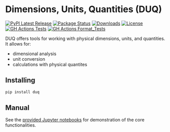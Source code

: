 # Dimensions, Units, Quantities (DUQ)
[![PyPI Latest Release](https://img.shields.io/pypi/v/duq.svg)](https://pypi.org/project/duq/)
[![Package Status](https://img.shields.io/pypi/status/duq.svg)](https://pypi.org/project/duq/)
[![Downloads](https://pepy.tech/badge/duq)](https://pepy.tech/project/duq)
[![License](https://img.shields.io/pypi/l/duq.svg)](https://github.com/Armin-Ariamajd/duq/blob/main/LICENSE)
[![GH Actions Tests ](https://github.com/Armin-Ariamajd/duq/workflows/tests/badge.svg)](https://github.com/Armin-Ariamajd/duq/actions?query=branch%3Amain+workflow%3Atests)
[![GH Actions Format_Tests ](https://github.com/Armin-Ariamajd/duq/workflows/formatting%20tests/badge.svg)](https://github.com/Armin-Ariamajd/duq/actions?query=branch%3Amain+workflow%3Aformatting%20tests)


DUQ offers tools for working with physical dimensions, units, and quantities. It allows for:
* dimensional analysis
* unit conversion
* calculations with physical quantites

## Installing
```sh
pip install duq
```

## Manual
See the [provided Jupyter notebooks](https://github.com/Armin-Ariamajd/duq/tree/main/docs) for demonstration of the core functionalities.
